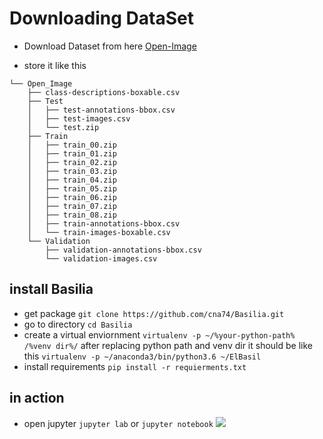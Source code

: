 # Downloading DataSet

- Download Dataset from here
[Open-Image](https://www.figure-eight.com/dataset/open-images-annotated-with-bounding-boxes/ "Open-Image")

-  store it like this
```
└── Open_Image
    ├── class-descriptions-boxable.csv
    ├── Test
    │   ├── test-annotations-bbox.csv
    │   ├── test-images.csv
    │   └── test.zip
    ├── Train
    │   ├── train_00.zip
    │   ├── train_01.zip
    │   ├── train_02.zip
    │   ├── train_03.zip
    │   ├── train_04.zip
    │   ├── train_05.zip
    │   ├── train_06.zip
    │   ├── train_07.zip
    │   ├── train_08.zip
    │   ├── train-annotations-bbox.csv
    │   └── train-images-boxable.csv
    └── Validation
        ├── validation-annotations-bbox.csv
        └── validation-images.csv
```

## install Basilia
- get package `git clone https://github.com/cna74/Basilia.git`
- go to  directory `cd Basilia`
- create a virtual enviornment `virtualenv -p ~/%your-python-path% /%venv dir%/` after replacing python path and venv dir it should be like this `virtualenv -p ~/anaconda3/bin/python3.6 ~/ElBasil`
- install requirements `pip install -r requierments.txt`

## in action
- open jupyter `jupyter lab` or `jupyter notebook`
![](https://github.com/cna74/Basilia/blob/master/Demo.png)
